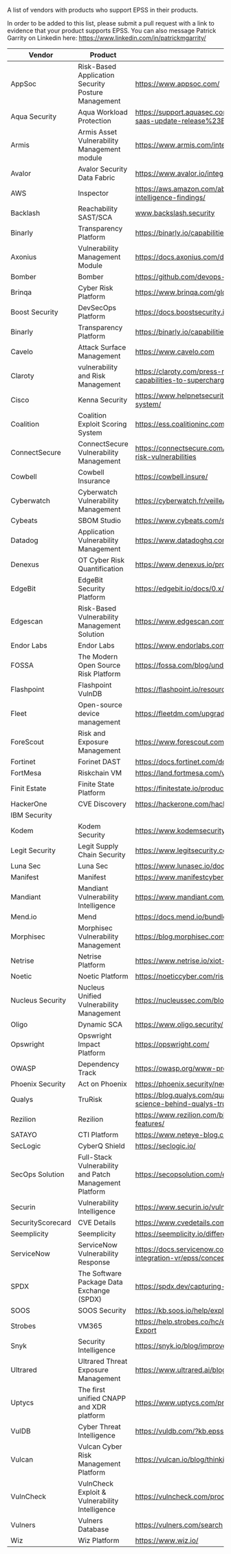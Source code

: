 A list of vendors with products who support EPSS in their products.

In order to be added to this list, please submit a pull request with a link to evidence that your product supports EPSS. 
You can also message Patrick Garrity on Linkedin here: https://www.linkedin.com/in/patrickmgarrity/

| Vendor | Product | Link |
| ----------- | ----------- | ----------- |
| AppSoc | Risk-Based Application Security Posture Management  | https://www.appsoc.com/ |
| Aqua Security | Aqua Workload Protection | https://support.aquasec.com/support/solutions/articles/16000166626-2023-september-saas-update-release%23EPSS-(Exploit-Prediction-Scorin |
| Armis | Armis Asset Vulnerability Management module | https://www.armis.com/integrations/exploit-prediction-scoring-system-epss/ |
| Avalor | Avalor Security Data Fabric | https://www.avalor.io/integrations |
| AWS | Inspector | https://aws.amazon.com/about-aws/whats-new/2023/07/amazon-inspector-vulnerability-intelligence-findings/ |
| Backlash | Reachability SAST/SCA | www.backslash.security |
| Binarly | Transparency Platform | https://binarly.io/capabilities |
| Axonius | Vulnerability Management Module | https://docs.axonius.com/docs/vulnerabilities |
| Bomber| Bomber | https://github.com/devops-kung-fu/bomber |
| Brinqa | Cyber Risk Platform | https://www.brinqa.com/glossary/what-is-epss-score/ |
| Boost Security | DevSecOps Platform | https://docs.boostsecurity.io/user-guide/new_release.html#2023-03-09 |
| Binarly | Transparency Platform |https://binarly.io/capabilities|
| Cavelo | Attack Surface Management | https://www.cavelo.com |
| Claroty | vulnerability and Risk Management | https://claroty.com/press-releases/claroty-unveils-new-vulnerability-risk-management-capabilities-to-supercharge-risk-reduction-for-cyber-physical-systems |
| Cisco | Kenna Security | https://www.helpnetsecurity.com/2019/11/04/kenna-security-exploit-prediction-scoring-system/ |
| Coalition | Coalition Exploit Scoring System | https://ess.coalitioninc.com/ |
| ConnectSecure | ConnectSecure Vulnerability Management | https://connectsecure.com/news/product-update-epss-empowers-msps-to-tackle-high-risk-vulnerabilities |
| Cowbell | Cowbell Insurance | https://cowbell.insure/ |
| Cyberwatch | Cyberwatch Vulnerability Management | https://cyberwatch.fr/veille/epss-quest-ce-que-lexploit-prediction-scoring-system/|
| Cybeats | SBOM Studio | https://www.cybeats.com/sbom-studio |
| Datadog | Application Vulnerability Management | https://www.datadoghq.com/product/application-vulnerability-management/ |
| Denexus | OT Cyber Risk Quantification | https://www.denexus.io/products/derisk/industrial
| EdgeBit | EdgeBit Security Platform | https://edgebit.io/docs/0.x/investigate-epss/ |
| Edgescan | Risk-Based Vulnerability Management Solution | https://www.edgescan.com/solutions/vulnerability-management/ |
| Endor Labs | Endor Labs | https://www.endorlabs.com/blog/cve-vulnerability-epss-ssvc-reachability-vex |
| FOSSA | The Modern Open Source Risk Platform | https://fossa.com/blog/understanding-using-epss-scoring-system/ |
| Flashpoint | Flashpoint VulnDB | https://flashpoint.io/resources/datasheets/vulndb-ransomware-and-exploit-prediction-model/|
| Fleet | Open-source device management | https://fleetdm.com/upgrade |
| ForeScout | Risk and Exposure Management | https://www.forescout.com/products/rem/ |
| Fortinet | Forinet DAST | https://docs.fortinet.com/document/fortidast/23.3.0/user-guide/476620/vulnerabilities |
| FortMesa | Riskchain VM | https://land.fortmesa.com/vulnerability-management-101 |
| Finit Estate | Finite State Platform | https://finitestate.io/products/finite-state-platform/ |
| HackerOne | CVE Discovery | https://hackerone.com/hacktivity/cve_discovery |
| IBM Security | | |
| Kodem | Kodem Security | https://www.kodemsecurity.com/ |
| Legit Security | Legit Supply Chain Security | https://www.legitsecurity.com/ |
| Luna Sec | Luna Sec | https://www.lunasec.io/docs/blog/what-is-epss/ |
| Manifest | Manifest | https://www.manifestcyber.com/blog/introducing-manifest |
| Mandiant | Mandiant Vulnerability Intelligence | https://www.mandiant.com/resources/blog/enhanced-vulnerability-intelligence||
| Mend.io | Mend | https://docs.mend.io/bundle/sca_user_guide/page/view_epss_scores_for_container_images.html |
| Morphisec | Morphisec Vulnerability Management | https://blog.morphisec.com/morphisec-next-gen-risk-based-vulnerability-prioritization |
| Netrise | Netrise Platform | https://www.netrise.io/xiot-security-blog/sbom-ingest |
| Noetic | Noetic Platform | https://noeticcyber.com/risk-driven-vulnerability-prioritization/ |
| Nucleus Security | Nucleus Unified Vulnerability Management| https://nucleussec.com/blog/what-is-epss/ |
| Oligo | Dynamic SCA | https://www.oligo.security/ |
| Opswright | Opswright Impact Platform | https://opswright.com/ |
| OWASP | Dependency Track | https://owasp.org/www-project/dependency-track |
| Phoenix Security | Act on Phoenix |https://phoenix.security/new-features-november-2022/|
| Qualys | TruRisk | https://blog.qualys.com/qualys-insights/2022/10/10/in-depth-look-into-data-driven-science-behind-qualys-trurisk |
| Rezilion | Rezilion | https://www.rezilion.com/blog/introducing-our-new-software-supply-chain-security-features/ |
| SATAYO | CTI Platform | https://www.neteye-blog.com/2023/12/epss-implementation-in-satayo/ |
| SecLogic | CyberQ Shield | https://seclogic.io/ |
| SecOps Solution| Full-Stack Vulnerability and Patch Management Platform | https://secopsolution.com/epss-calculator |
| Securin | Vulnerability Intelligence | https://www.securin.io/vulnerability-intelligence/ |
| SecurityScorecard | CVE Details | https://www.cvedetails.com/epss/epss-score-history.html |
| Seemplicity | Seemplicity | https://seemplicity.io/different-approaches-for-vulnerability-prioritization/ |
| ServiceNow | ServiceNow Vulnerability Response | https://docs.servicenow.com/bundle/vancouver-security-management/page/product/secops-integration-vr/epss/concept/epss-vr-integration-overview.html |
| SPDX | The Software Package Data Exchange (SPDX) | https://spdx.dev/capturing-software-vulnerability-data-in-spdx-3-0/ |
| SOOS | SOOS Security  | https://kb.soos.io/help/exploitable-vulnerabilities |
| Strobes | VM365 | https://help.strobes.co/hc/en-us/articles/13158942134801-Vulnerabilities-Custom-CSV-Export |
| Snyk | Security Intelligence | https://snyk.io/blog/improved-risk-assessment-with-epss-scores-in-snyk/ |
| Ultrared| Ultrared Threat Exposure Management | https://www.ultrared.ai/blog/epss-and-exposure-management |
| Uptycs | The first unified CNAPP and XDR platform | https://www.uptycs.com/products/why-uptycs |
| VulDB | Cyber Threat Intelligence |https://vuldb.com/?kb.epss| |
| Vulcan | Vulcan Cyber Risk Management Platform | https://vulcan.io/blog/thinking-of-using-epss-heres-what-you-need-to-know/|
| VulnCheck | VulnCheck Exploit & Vulnerability Intelligence | https://vulncheck.com/product/exploit-intelligence |
| Vulners | Vulners Database | https://vulners.com/search |
| Wiz | Wiz Platform | https://www.wiz.io/ |
